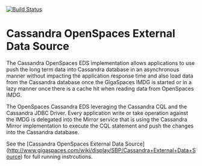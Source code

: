 [![Build Status](https://secure.travis-ci.org/OpenSpaces/CassandraEDS.png)](http://travis-ci.org/OpenSpaces/CassandraEDS)

<h1>Cassandra OpenSpaces External Data Source</h1>
The Cassandra OpenSpaces EDS implementation allows applications to use push the long term data into
Cassandra database in an asynchronous manner without impacting the application response time and also
load data from the Cassandra database once the GigaSpaces IMDG is started or in a lazy manner once 
there is a cache hit when reading data from OpenSpaces IMDG.

The OpenSpaces Cassandra EDS leveraging the Cassandra CQL and the Cassandra JDBC Driver.
Every application write or take operation against the IMDG is delegated into the Mirror 
service that is using the Cassandra Mirror implementation to execute the CQL statement and push
the changes into the Cassandra database.

See the [Cassandra OpenSpaces External Data Source] (http://www.gigaspaces.com/wiki/display/SBP/Cassandra+External+Data+Source) for full running instrcutions.


